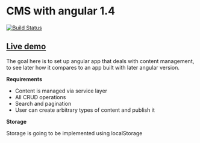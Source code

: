 # CMS with angular 1.4

[![Build Status](https://travis-ci.org/ivarprudnikov/cms-angular-1.4.svg?branch=master)](https://travis-ci.org/ivarprudnikov/cms-angular-1.4)

## [Live demo](http://ivarprudnikov.github.io/cms-angular-1.4)

The goal here is to set up angular app that deals with content management, to see later how it compares
to an app built with later angular version.

**Requirements**

- Content is managed via service layer
- All CRUD operations
- Search and pagination
- User can create arbitrary types of content and publish it

**Storage**

Storage is going to be implemented using localStorage



